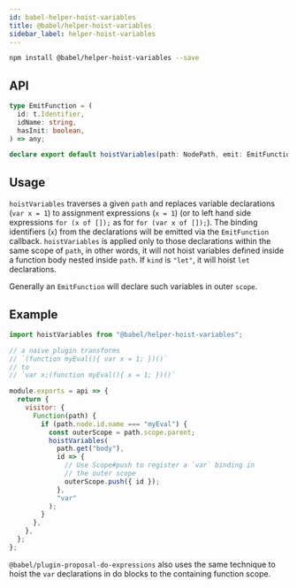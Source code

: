 ```yaml
---
id: babel-helper-hoist-variables
title: @babel/helper-hoist-variables
sidebar_label: helper-hoist-variables
---
```


```sh
npm install @babel/helper-hoist-variables --save
```

## API

```typescript
type EmitFunction = (
  id: t.Identifier,
  idName: string,
  hasInit: boolean,
) => any;

declare export default hoistVariables(path: NodePath, emit: EmitFunction, kind: "var" | "let" = "var");
```

## Usage

`hoistVariables` traverses a given `path` and replaces variable declarations (`var x = 1`) to assignment expressions (`x = 1`) (or to left hand side expressions `for (x of []);` as for `for (var x of []);`). The binding identifiers (`x`) from the declarations will be emitted via the `EmitFunction` callback. `hoistVariables` is applied only to those declarations within the same scope of `path`, in other words, it will not hoist variables defined inside a function body nested inside `path`. If `kind` is `"let"`, it will hoist `let` declarations.

Generally an `EmitFunction` will declare such variables in outer `scope`.

## Example

```javascript
import hoistVariables from "@babel/helper-hoist-variables";

// a naive plugin transforms
// `(function myEval(){ var x = 1; })()`
// to
// `var x;(function myEval(){ x = 1; })()`

module.exports = api => {
  return {
    visitor: {
      Function(path) {
        if (path.node.id.name === "myEval") {
          const outerScope = path.scope.parent;
          hoistVariables(
            path.get("body"),
            id => {
              // Use Scope#push to register a `var` binding in
              // the outer scope
              outerScope.push({ id });
            },
            "var"
          );
        }
      },
    },
  };
};
```

`@babel/plugin-proposal-do-expressions` also uses the same technique to hoist the `var` declarations in do blocks to the containing function scope.
